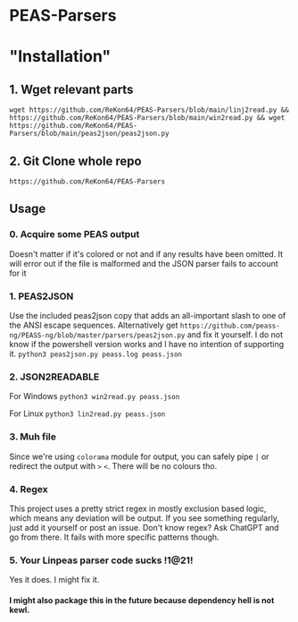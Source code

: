 # PEAS-Parsers

# "Installation"

## 1. Wget relevant parts

`wget https://github.com/ReKon64/PEAS-Parsers/blob/main/linj2read.py && https://github.com/ReKon64/PEAS-Parsers/blob/main/win2read.py && wget https://github.com/ReKon64/PEAS-Parsers/blob/main/peas2json/peas2json.py`

## 2. Git Clone whole repo
`https://github.com/ReKon64/PEAS-Parsers`

## Usage
### 0. Acquire some PEAS output
Doesn't matter if it's colored or not and if any results have been omitted.
It will error out if the file is malformed and the JSON parser fails to account for it

### 1. PEAS2JSON
Use the included peas2json copy that adds an all-important slash to one of the ANSI escape sequences.
Alternatively get `https://github.com/peass-ng/PEASS-ng/blob/master/parsers/peas2json.py` and fix it yourself.
I do not know if the powershell version works and I have no intention of supporting it.
`python3 peas2json.py peass.log peass.json`

### 2. JSON2READABLE
For Windows
`python3 win2read.py peass.json`

For Linux
`python3 lin2read.py peass.json`

### 3. Muh file
Since we're using `colorama` module for output, you can safely pipe `|` or redirect the output with `>`  `<`.
There will be no colours tho.

### 4. Regex
This project uses a pretty strict regex in mostly exclusion based logic, which means any deviation will be output.
If you see something regularly, just add it yourself or post an issue.
Don't know regex? Ask ChatGPT and go from there. It fails with more specific patterns though.

### 5. Your Linpeas parser code sucks !1@21!
Yes it does. I might fix it.

#### I might also package this in the future because dependency hell is not kewl.
